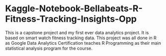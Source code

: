 # Kaggle-Notebook-Bellabeats-R-Fitness-Tracking-Insights-Opp
This is a capstone project and my first ever data analytics project. It is based on smart watch fitness tracking data. This project was all done in R as Google Data Analytics Certification teaches R Programming as their main statistical analysis program for the course.
